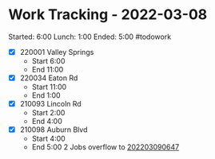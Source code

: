 # Work Tracking - 2022-03-08
Started: 6:00
Lunch: 1:00
Ended: 5:00
#todowork
- [X] 220001 Valley Springs
	- Start 6:00
	- End 11:00
- [x] 220034 Eaton Rd
	- Start 11:00
	- End 1:00
- [x] 210093 Lincoln Rd
	- Start 2:00
	- End 4:00
- [x] 210098 Auburn Blvd
	- Start 4:00
	- End 5:00
2 Jobs overflow to [202203090647](202203090647.md)